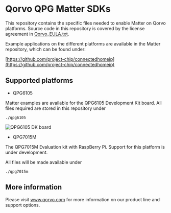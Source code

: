 # Qorvo QPG Matter SDKs

This repository contains the specific files needed to enable Matter on Qorvo platforms.
Source code in this repository is covered by the license agreement in [Qorvo_EULA.txt](Qorvo_EULA.txt).

Example applications on the different platforms are available in the Matter repository,
which can be found under:

[https://github.com/project-chip/connectedhomeip](https://github.com/project-chip/connectedhomeip)

## Supported platforms

* QPG6105

Matter examples are available for the QPG6105 Development Kit board.
All files required are stored in this repository under

```
./qpg6105
```

![QPG6105 DK board](qpg6105/doc/qpg6105.png)

* QPG7015M

The QPG7015M Evaluation kit with RaspBerry Pi.
Support for this platform is under development.

All files will be made available under

```
./qpg7015m
```

## More information

Please visit www.qorvo.com for more information on our product line and support options.
